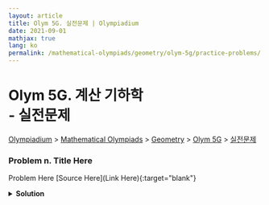 ```yaml
---
layout: article
title: Olym 5G. 실전문제 | Olympiadium
date: 2021-09-01
mathjax: true
lang: ko
permalink: /mathematical-olympiads/geometry/olym-5g/practice-problems/
---
```

# Olym 5G. 계산 기하학 <br> <ssup> - 실전문제</ssup>

<a href="{{ site.homeurl }}">Olympiadium</a> > <a href="{{ site.homeurl }}mathematical-olympiads/">Mathematical Olympiads</a> > <a href="{{ site.homeurl }}mathematical-olympiads/geometry/">Geometry</a> > <a href="{{ site.homeurl }}mathematical-olympiads/geometry/olym-5g/">Olym 5G</a> > <a href="{{ site.homeurl }}mathematical-olympiads/geometry/olym-5g/practice-problems/">실전문제</a>

### Problem n. Title Here
<blueboard> Problem Here </blueboard>
[Source Here](Link Here){:target="blank"}
<pinkborder><details>
<summary><b>Solution</b></summary>
Solution Here. 
</details></pinkborder>